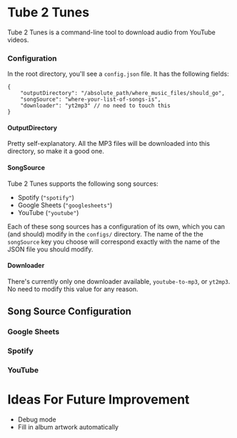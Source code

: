 # Tube 2 Tunes
Tube 2 Tunes is a command-line tool to download audio from 
YouTube videos.

### Configuration
In the root directory, you'll see a `config.json` file. It has
the following fields:
```json5
{
    "outputDirectory": "/absolute_path/where_music_files/should_go",
    "songSource": "where-your-list-of-songs-is",
    "downloader": "yt2mp3" // no need to touch this
}
```

#### OutputDirectory
Pretty self-explanatory. All the MP3 files will be downloaded into this
directory, so make it a good one.

#### SongSource
Tube 2 Tunes supports the following song sources:

* Spotify (`"spotify"`)
* Google Sheets (`"googlesheets"`)
* YouTube (`"youtube"`)

Each of these song sources has a configuration of its own, which you
can (and should) modify in the `configs/` directory. The name of the
the `songSource` key you choose will correspond exactly with the name 
of the JSON file you should modify.

#### Downloader
There's currently only one downloader available, `youtube-to-mp3`, or `yt2mp3`.
No need to modify this value for any reason.

## Song Source Configuration

### Google Sheets

### Spotify

### YouTube

# Ideas For Future Improvement
- Debug mode
- Fill in album artwork automatically

